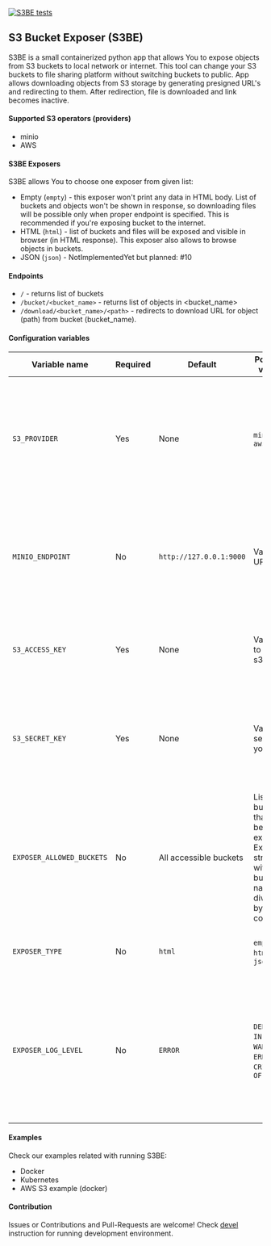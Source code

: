 [![S3BE tests](https://github.com/mzylowski/s3-bucket-exposer/actions/workflows/functional.yml/badge.svg)](https://github.com/mzylowski/s3-bucket-exposer/actions/workflows/functional.yml)

## S3 Bucket Exposer (S3BE)

S3BE is a small containerized python app that allows You to expose objects from S3 buckets to local network or internet. This tool can change your S3 buckets to file sharing platform without switching buckets to public.
App allows downloading objects from S3 storage by generating presigned URL's and redirecting to them. After redirection, file is downloaded and link becomes inactive.

#### Supported S3 operators (providers)
* minio
* AWS

#### S3BE Exposers
S3BE allows You to choose one exposer from given list:
* Empty (`empty`) - this exposer won't print any data in HTML body. List of buckets and objects won't be shown in response, so downloading files will be possible only when proper endpoint is specified. This is recommended if you're exposing bucket to the internet.
* HTML (`html`) - list of buckets and files will be exposed and visible in browser (in HTML response). This exposer also allows to browse objects in buckets.
* JSON (`json`) - NotImplementedYet but planned: #10

#### Endpoints
* `/` - returns list of buckets
* `/bucket/<bucket_name>` - returns list of objects in <bucket_name>
* `/download/<bucket_name>/<path>` - redirects to download URL for object (path) from bucket (bucket_name). 

#### Configuration variables
| Variable name             | Required | Default                 | Possible values                                                                           | Description                                                                                                                        |
|---------------------------|----------|-------------------------|-------------------------------------------------------------------------------------------|------------------------------------------------------------------------------------------------------------------------------------|
| `S3_PROVIDER`             | Yes      | None                    | `minio`, `aws`                                                                            | Configure your S3 backend. Only one provider can be configured. Only minio and AWS backends are supported.                         |
| `MINIO_ENDPOINT`          | No       | `http://127.0.0.1:9000` | Valid URL                                                                                 | Needs to be set when `S3_PROVIDER` is set to `minio` and your minio cluster is not configured locally.                             |
| `S3_ACCESS_KEY`           | Yes      | None                    | Valid key to your s3                                                                      | Your key (sometimes considered as login) to configured S3 backend.                                                                 |
| `S3_SECRET_KEY`           | Yes      | None                    | Valid secret to your s3                                                                   | Your secret key (sometimes considered as password) to configured S3 backend.                                                       |
| `EXPOSER_ALLOWED_BUCKETS` | No       | All accessible buckets  | List of buckets that will be exposed. Expected string with bucket names divided by comma. | Specify list of buckets You want to expose. Do not set this variable when You want expose all buckets (use with caution).          |
| `EXPOSER_TYPE`            | No       | `html`                  | `empty`, `html`, `json`                                                                   | See exposers description to get more [details](README.md#s3be-exposers).                                                           |
| `EXPOSER_LOG_LEVEL`       | No       | `ERROR`                 | `DEBUG`, `INFO`, `WARNING`, `ERROR`, `CRITICAL`, `OFF`                                    | Configure log level for exposer app. To turn off logging from s3-bucket-exposer set var to OFF. uWSGI logging won't be turned off. |

#### Examples
Check our examples related with running S3BE:
* Docker
* Kubernetes
* AWS S3 example (docker)

#### Contribution
Issues or Contributions and Pull-Requests are welcome!
Check [devel](docs/devel.md) instruction for running development environment.
